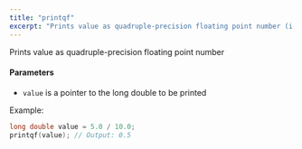 ```yaml
---
title: "printqf"
excerpt: "Prints value as quadruple-precision floating point number (i.e. long double)"
---
```

Prints value as quadruple-precision floating point number 

#### Parameters
* `value` is a pointer to the long double to be printed

Example:

```cpp
long double value = 5.0 / 10.0;
printqf(value); // Output: 0.5
```
